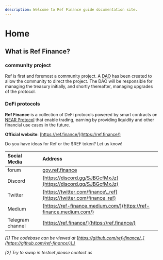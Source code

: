 ```yaml
---
description: Welcome to Ref Finance guide documentation site.
---
```


# Home

## What is Ref Finance?

### community project

Ref is first and foremost a community project. A [DAO](https://v2.sputnik.fund/#/ref-finance.sputnik-dao.near) has been created to allow the community to direct the project. The DAO will be responsible for managing the treasury initially, and shortly thereafter, managing upgrades of the protocol.

### DeFi protocols

**Ref Finance** is a collection of DeFi protocols powered by smart contracts on [NEAR Protocol](https://near.org) that enable trading, earning by providing liquidity and other financial use cases in the future.



**Official website**: [https://ref.finance/](https://ref.finance/)

Do you have ideas for Ref or the $REF token? Let us know!

| Social Media | Address |
| :--- | :--- |
| forum | [gov.ref.finance](https://gov.ref.finance/) |
| Discord | [https://discord.gg/SJBGcfMxJz](https://discord.gg/SJBGcfMxJz) |
| Twitter | [https://twitter.com/finance\_ref](https://twitter.com/finance_ref) |
| Medium | [https://ref-finance.medium.com/](https://ref-finance.medium.com/) |
| Telegram channel | [https://ref.finance/](https://ref.finance/) |

_\[1\] The codebase can be viewed at_  [_https://github.com/ref-finance/_](https://github.com/ref-finance/)\_\_

_\[2\] Try to swap in testnet  please contact us_



